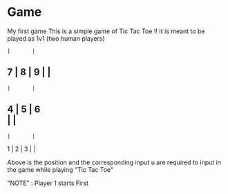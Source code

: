 # Game
My first game
This is a simple game of Tic Tac Toe !!
It is meant to be played as 1v1 (two human players)


    |       |       
 7  |   8   |   9
    |       |
--------------------
    |       |
 4  |   5   |   6    
    |       |
--------------------
    |       |
 1  |   2   |   3
    |       |


Above is the position and the corresponding input u are required to input in the game  while playing "Tic Tac Toe"

"NOTE" : Player 1 starts First
